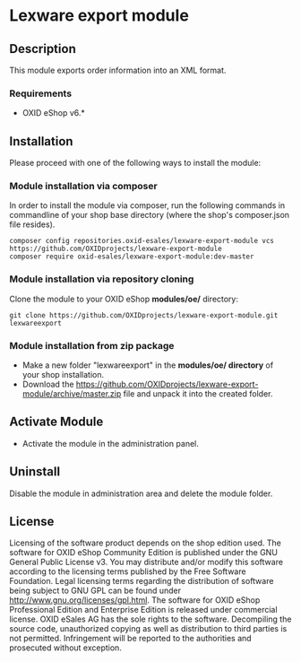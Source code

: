 # Lexware export module

## Description

This module exports order information into an XML format.

### Requirements

* OXID eShop v6.*

## Installation

Please proceed with one of the following ways to install the module:

### Module installation via composer

In order to install the module via composer, run the following commands in commandline of your shop base directory 
(where the shop's composer.json file resides).

```
composer config repositories.oxid-esales/lexware-export-module vcs https://github.com/OXIDprojects/lexware-export-module
composer require oxid-esales/lexware-export-module:dev-master
```

### Module installation via repository cloning

Clone the module to your OXID eShop **modules/oe/** directory:
```
git clone https://github.com/OXIDprojects/lexware-export-module.git lexwareexport
```

### Module installation from zip package

* Make a new folder "lexwareexport" in the **modules/oe/ directory** of your shop installation. 
* Download the https://github.com/OXIDprojects/lexware-export-module/archive/master.zip file and unpack it into the created folder.

## Activate Module

- Activate the module in the administration panel.

## Uninstall

Disable the module in administration area and delete the module folder.

## License

Licensing of the software product depends on the shop edition used. The software for OXID eShop Community Edition
is published under the GNU General Public License v3. You may distribute and/or modify this software according to
the licensing terms published by the Free Software Foundation. Legal licensing terms regarding the distribution of
software being subject to GNU GPL can be found under http://www.gnu.org/licenses/gpl.html. The software for OXID eShop
Professional Edition and Enterprise Edition is released under commercial license. OXID eSales AG has the sole rights to
the software. Decompiling the source code, unauthorized copying as well as distribution to third parties is not
permitted. Infringement will be reported to the authorities and prosecuted without exception.
